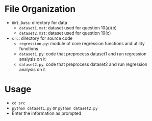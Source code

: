 # File Organization
- `HW1_Data`: directory for data
  - `dataset1.mat`: dataset used for question 10(a)(b)
  - `dataset2.mat`: dataset used for question 10(c)
- `src`: directory for source code
  - `regression.py`: module of core regression functions and utility functions
  - `dataset1.py`: code that preprocess dataset1 and run regression analysis on it
  - `dataset2.py`: code that preprocess dataset2 and run regression analysis on it
# Usage
- `cd src`
- `python dataset1.py` or `python dataset2.py`
- Enter the information as prompted
